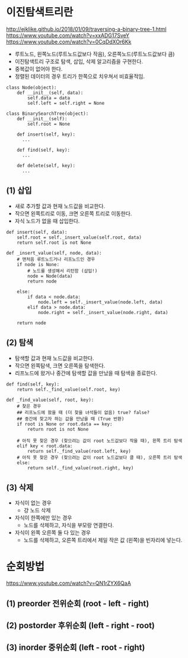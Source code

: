 # 이진탐색트리란
http://ejklike.github.io/2018/01/09/traversing-a-binary-tree-1.html
https://www.youtube.com/watch?v=xxADG17SveY
https://www.youtube.com/watch?v=0CqDdXOr6Kk

* 루트노드, 왼쪽노드(루트노드값보다 작음), 오른쪽노드(루트노드값보다 큼)
* 이진탐색트리 구조로 탐색, 삽입, 삭제 알고리즘을 구현한다.
* 중복값이 없어야 한다.
* 정렬된 데이터의 경우 트리가 한쪽으로 치우쳐서 비효율적임.

```{python}
class Node(object):
    def __init__(self, data):
        self.data = data
        self.left = self.right = None
        
class BinarySearchTree(object):
    def __init__(self):
        self.root = None
        
    def insert(self, key):
      ...
    
    def find(self, key):
      ...
      
    def delete(self, key):
      ...
```

## (1) 삽입
* 새로 추가할 값과 현재 노드값을 비교한다.
* 작으면 왼쪽트리로 이동, 크면 오른쪽 트리로 이동한다.
* 자식 노드가 없을 때 삽입한다.

```{python}
def insert(self, data):
    self.root = self._insert_value(self.root, data)
    return self.root is not None

def _insert_value(self, node, data):
    # 맨처음 루트노드거나 리프노드인 경우
    if node is None:
        # 노드를 생성해서 리턴함 (삽입!)
        node = Node(data)
        return node

    else:
        if data < node.data:
            node.left = self._insert_value(node.left, data)
        elif data > node.data:
            node.right = self._insert_value(node.right, data)
            
    return node
```

## (2) 탐색
* 탐색할 값과 현재 노드값을 비교한다.
* 작으면 왼쪽탐색, 크면 오른쪽을 탐색한다.
* 리프노드에 왔거나 중간에 탐색할 값을 만났을 때 탐색을 종료한다.

```{python}
def find(self, key):
    return self._find_value(self.root, key)

def _find_value(self, root, key):
    # 찾은 경우
    ## 리프노드에 왔을 때 (더 찾을 녀석들이 없음) true? false?
    ## 중간에 찾고자 하는 값을 만났을 때 (True 반환)
    if root is None or root.data == key:
        return root is not None

    # 아직 못 찾은 경우 (찾으려는 값이 root 노드값보다 작을 때), 왼쪽 트리 탐색 
    elif key < root.data:
        return self._find_value(root.left, key)
    # 아직 못 찾은 경우 (찾으려는 값이 root 노드값보다 클 때), 오른쪽 트리 탐색 
    else:
        return self._find_value(root.right, key)
```

## (3) 삭제
* 자식이 없는 경우
    * 걍 노드 삭제
* 자식이 한쪽에만 있는 경우
    * 노드를 삭제하고, 자식을 부모랑 연결한다.
* 자식이 왼쪽 오른쪽 둘 다 있는 경우
    * 노드를 삭제하고, 오른쪽 트리에서 제일 작은 값 (왼쪽)을 빈자리에 넣는다.


# 순회방법
https://www.youtube.com/watch?v=QN1rZYX6QaA

## (1) preorder 전위순회 (root - left - right)
## (2) postorder 후위순회 (left - right - root)
## (3) inorder 중위순회 (left - root - right)
